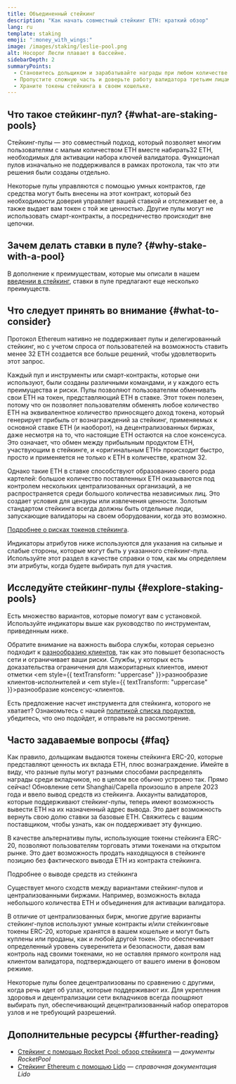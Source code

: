 ```yaml
---
title: Объединенный стейкинг
description: "Как начать совместный стейкинг ETH: краткий обзор"
lang: ru
template: staking
emoji: ":money_with_wings:"
image: /images/staking/leslie-pool.png
alt: Носорог Лесли плавает в бассейне.
sidebarDepth: 2
summaryPoints:
  - Становитесь дольщиком и зарабатывайте награды при любом количестве ETH, объединяя силы с другими.
  - Пропустите сложную часть и доверьте работу валидатора третьим лицам.
  - Храните токены стейкинга в своем кошельке.
---
```


## Что такое стейкинг-пул? {#what-are-staking-pools}

Стейкинг-пулы — это совместный подход, который позволяет многим пользователям с малым количеством ETH вместе набирать32 ETH, необходимых для активации набора ключей валидатора. Функционал пулов изначально не поддерживался в рамках протокола, так что эти решения были созданы отдельно.

Некоторые пулы управляются с помощью умных контрактов, где средства могут быть внесены на этот контракт, который без необходимости доверия управляет вашей ставкой и отслеживает ее, а также выдает вам токен с той же ценностью. Другие пулы могут не использовать смарт-контракты, а посредничество происходит вне цепочки.

## Зачем делать ставки в пуле? {#why-stake-with-a-pool}

В дополнение к преимуществам, которые мы описали в нашем [введении в стейкинг](/staking/), ставки в пуле предлагают еще несколько преимуществ.

<CardGrid>
  <Card title="Низкий барьер для входа" emoji="🐟" description="Not a whale? No problem. Most staking pools let you stake virtually any amount of ETH by joining forces with other stakers, unlike staking solo which requires 32 ETH." />
  <Card title="Возможность внести долю уже сегодня" emoji=":stopwatch:" description="Staking with a pool is as easy as a token swap. No need to worry about hardware setup and node maintenance. Pools allow you to deposit your ETH which enables node operators to run validators. Rewards are then distributed to contributors minus a fee for node operations." />
  <Card title="Токены стейкинга" emoji=":droplet:" description="Many staking pools provide a token that represents a claim on your staked ETH and the rewards it generates. This allows you to make use of your staked ETH, e.g. as collateral in DeFi applications." />
</CardGrid>

<StakingComparison page="pools" />

## Что следует принять во внимание {#what-to-consider}

Протокол Ethereum нативно не поддерживает пулы и делегированный стейкинг, но с учетом спроса от пользователей на возможность ставить менее 32 ETH создается все больше решений, чтобы удовлетворить этот запрос.

Каждый пул и инструменты или смарт-контракты, которые они используют, были созданы различными командами, и у каждого есть преимущества и риски. Пулы позволяют пользователям обменивать свои ETH на токен, представляющий ETH в ставке. Этот токен полезен, потому что он позволяет пользователям обменять любое количество ЕТН на эквивалентное количество приносящего доход токена, который генерирует прибыль от вознаграждений за стейкинг, применяемых к основной ставке ETH (и наоборот), на децентрализованных биржах, даже несмотря на то, что настоящие ЕТН остаются на слое консенсуса. Это означает, что обмен между прибыльным продуктом ETH, участвующим в стейкинге, и «оригинальным ETH» происходит быстро, просто и применяется не только к ETH в количестве, кратном 32.

Однако такие ETH в ставке способствуют образованию своего рода картелей: большое количество поставленных ETH оказываются под контролем нескольких централизованных организаций, а не распространяется среди большого количества независимых лиц. Это создает условия для цензуры или извлечения ценности. Золотым стандартом стейкинга всегда должны быть отдельные люди, запускающие валидаторы на своем оборудовании, когда это возможно.

[Подробнее о рисках токенов стейкинга](https://notes.ethereum.org/@djrtwo/risks-of-lsd).

Индикаторы атрибутов ниже используются для указания на сильные и слабые стороны, которые могут быть у указанного стейкинг-пула. Используйте этот раздел в качестве справки о том, как мы определяем эти атрибуты, когда будете выбирать пул для участия.

<StakingConsiderations page="pools" />

## Исследуйте стейкинг-пулы {#explore-staking-pools}

Есть множество вариантов, которые помогут вам с установкой. Используйте индикаторы выше как руководство по инструментам, приведенным ниже.

<ProductDisclaimer />

<StakingProductsCardGrid category="pools" />

Обратите внимание на важность выбора службы, которая серьезно подходит к [разнообразию клиентов](/developers/docs/nodes-and-clients/client-diversity/), так как это повышет безопасность сети и ограничивает ваши риски. Службы, у которых есть доказательства ограничения для мажоритарных клиентов, имеют отметки <em style={{ textTransform: "uppercase" }}>разнообразие клиентов-исполнителей</em> и <em style={{ textTransform: "uppercase" }}>разнообразие консенсус-клиентов</em>.

Есть предложение насчет инструмента для стейкинга, которого не хватает? Ознакомьтесь с нашей [политикой списка продуктов](/contributing/adding-staking-products/), убедитесь, что оно подойдет, и отправьте на рассмотрение.

## Часто задаваемые вопросы {#faq}

<ExpandableCard title="Как зарабатывать вознаграждения?">
Как правило, дольщикам выдаются токены стейкинга ERC-20, которые представляют ценность их вклада ETH, плюс вознаграждение. Имейте в виду, что разные пулы могут разными способами распределять награды среди вкладчиков, но в целом все обычно устроено так.
</ExpandableCard>

<ExpandableCard title="Когда я могу вывести свою долю из стейкинга?">
Прямо сейчас! Обновление сети Shanghai/Capellа произошло в апреле 2023 года и ввело вывод средств из стейкинга. Аккаунты валидаторов, которые поддерживают стейкинг-пулы, теперь имеют возможность вывести ЕТН на их назначенный адрес вывода. Это дает возможность вернуть свою долю ставки за базовые ЕТН. Свяжитесь с вашим поставщиком, чтобы узнать, как он поддерживает эту функцию.

В качестве альтернативы пулы, использующие токены стейкинга ERC-20, позволяют пользователям торговать этими токенами на открытом рынке. Это дает возможность продать находящуюся в стейкинге позицию без фактического вывода ETH из контракта стейкинга.

<ButtonLink to="/staking/withdrawals/">Подробнее о выводе средств из стейкинга</ButtonLink>
</ExpandableCard>

<ExpandableCard title="Отличается ли это от стейкинга на моей бирже?">
Существует много сходств между вариантами стейкинг-пулов и централизованными биржами. Например, возможность вклада небольшого количества ETH и объединения для активации валидатора.

В отличие от централизованных бирж, многие другие варианты стейкинг-пулов используют умные контракты и/или стейкинговые токены ERC-20, которые хранятся в вашем кошельке и могут быть куплены или проданы, как и любой другой токен. Это обеспечивает определенный уровень суверенитета и безопасности, давая вам контроль над своими токенами, но не оставляя прямого контроля над клиентом валидатора, подтверждающего от вашего имени в фоновом режиме.

Некоторые пулы более децентрализованы по сравнению с другими, когда речь идет об узлах, которые поддерживают их. Для укрепления здоровья и децентрализации сети вкладчиков всегда поощряют выбирать пул, обеспечивающий децентрализованный набор операторов узлов и не требующий разрешений.
</ExpandableCard>

## Дополнительные ресурсы {#further-reading}

- [Стейкинг с помощью Rocket Pool: обзор стейкинга](https://docs.rocketpool.net/guides/staking/overview.html) — _документы RocketPool_
- [Стейкинг Ethereum с помощью Lido](https://help.lido.fi/en/collections/2947324-staking-ethereum-with-lido) — _справочная документация Lido_
